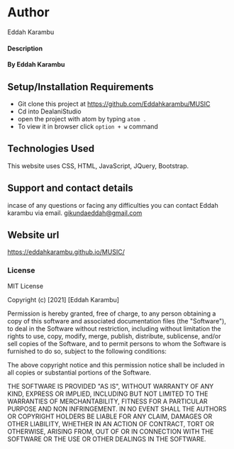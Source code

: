 # Author
Eddah Karambu
#### Description




#### By **Eddah Karambu**

## Setup/Installation Requirements
* Git clone this project at https://github.com/Eddahkarambu/MUSIC
* Cd into DealaniStudio
* open the project with atom by typing `atom .`
* To view it in browser click `option + w` command

## Technologies Used
This website uses  CSS, HTML, JavaScript, JQuery, Bootstrap.
## Support and contact details
incase of any questions or  facing any difficulties you can  contact Eddah karambu via email.
gikundaeddah@gmail.com
## Website url
https://eddahkarambu.github.io/MUSIC/



### License
MIT License

Copyright (c) [2021] [Eddah Karambu]

Permission is hereby granted, free of charge, to any person obtaining a copy
of this software and associated documentation files (the "Software"), to deal
in the Software without restriction, including without limitation the rights
to use, copy, modify, merge, publish, distribute, sublicense, and/or sell
copies of the Software, and to permit persons to whom the Software is
furnished to do so, subject to the following conditions:

The above copyright notice and this permission notice shall be included in all
copies or substantial portions of the Software.

THE SOFTWARE IS PROVIDED "AS IS", WITHOUT WARRANTY OF ANY KIND, EXPRESS OR
IMPLIED, INCLUDING BUT NOT LIMITED TO THE WARRANTIES OF MERCHANTABILITY,
FITNESS FOR A PARTICULAR PURPOSE AND NON INFRINGEMENT. IN NO EVENT SHALL THE
AUTHORS OR COPYRIGHT HOLDERS BE LIABLE FOR ANY CLAIM, DAMAGES OR OTHER
LIABILITY, WHETHER IN AN ACTION OF CONTRACT, TORT OR OTHERWISE, ARISING FROM,
OUT OF OR IN CONNECTION WITH THE SOFTWARE OR THE USE OR OTHER DEALINGS IN THE
SOFTWARE.